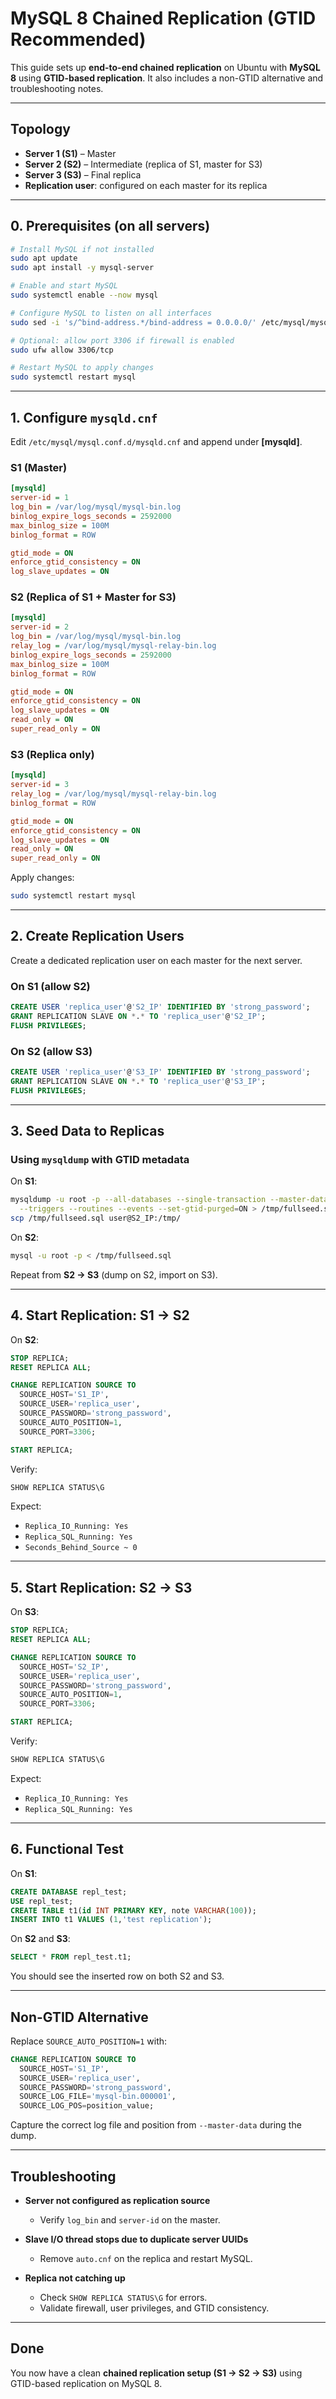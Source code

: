 # MySQL 8 Chained Replication (GTID Recommended)

This guide sets up **end-to-end chained replication** on Ubuntu with **MySQL 8** using **GTID-based replication**. It also includes a non-GTID alternative and troubleshooting notes.

---

## Topology

* **Server 1 (S1)** – Master
* **Server 2 (S2)** – Intermediate (replica of S1, master for S3)
* **Server 3 (S3)** – Final replica
* **Replication user**: configured on each master for its replica

---

## 0. Prerequisites (on all servers)

```bash
# Install MySQL if not installed
sudo apt update
sudo apt install -y mysql-server

# Enable and start MySQL
sudo systemctl enable --now mysql

# Configure MySQL to listen on all interfaces
sudo sed -i 's/^bind-address.*/bind-address = 0.0.0.0/' /etc/mysql/mysql.conf.d/mysqld.cnf

# Optional: allow port 3306 if firewall is enabled
sudo ufw allow 3306/tcp

# Restart MySQL to apply changes
sudo systemctl restart mysql
```

---

## 1. Configure `mysqld.cnf`

Edit `/etc/mysql/mysql.conf.d/mysqld.cnf` and append under **\[mysqld]**.

### S1 (Master)

```ini
[mysqld]
server-id = 1
log_bin = /var/log/mysql/mysql-bin.log
binlog_expire_logs_seconds = 2592000
max_binlog_size = 100M
binlog_format = ROW

gtid_mode = ON
enforce_gtid_consistency = ON
log_slave_updates = ON
```

### S2 (Replica of S1 + Master for S3)

```ini
[mysqld]
server-id = 2
log_bin = /var/log/mysql/mysql-bin.log
relay_log = /var/log/mysql/mysql-relay-bin.log
binlog_expire_logs_seconds = 2592000
max_binlog_size = 100M
binlog_format = ROW

gtid_mode = ON
enforce_gtid_consistency = ON
log_slave_updates = ON
read_only = ON
super_read_only = ON
```

### S3 (Replica only)

```ini
[mysqld]
server-id = 3
relay_log = /var/log/mysql/mysql-relay-bin.log
binlog_format = ROW

gtid_mode = ON
enforce_gtid_consistency = ON
log_slave_updates = ON
read_only = ON
super_read_only = ON
```

Apply changes:

```bash
sudo systemctl restart mysql
```

---

## 2. Create Replication Users

Create a dedicated replication user on each master for the next server.

### On S1 (allow S2)

```sql
CREATE USER 'replica_user'@'S2_IP' IDENTIFIED BY 'strong_password';
GRANT REPLICATION SLAVE ON *.* TO 'replica_user'@'S2_IP';
FLUSH PRIVILEGES;
```

### On S2 (allow S3)

```sql
CREATE USER 'replica_user'@'S3_IP' IDENTIFIED BY 'strong_password';
GRANT REPLICATION SLAVE ON *.* TO 'replica_user'@'S3_IP';
FLUSH PRIVILEGES;
```

---

## 3. Seed Data to Replicas

### Using `mysqldump` with GTID metadata

On **S1**:

```bash
mysqldump -u root -p --all-databases --single-transaction --master-data=2 \
  --triggers --routines --events --set-gtid-purged=ON > /tmp/fullseed.sql
scp /tmp/fullseed.sql user@S2_IP:/tmp/
```

On **S2**:

```bash
mysql -u root -p < /tmp/fullseed.sql
```

Repeat from **S2 → S3** (dump on S2, import on S3).

---

## 4. Start Replication: S1 → S2

On **S2**:

```sql
STOP REPLICA;
RESET REPLICA ALL;

CHANGE REPLICATION SOURCE TO
  SOURCE_HOST='S1_IP',
  SOURCE_USER='replica_user',
  SOURCE_PASSWORD='strong_password',
  SOURCE_AUTO_POSITION=1,
  SOURCE_PORT=3306;

START REPLICA;
```

Verify:

```sql
SHOW REPLICA STATUS\G
```

Expect:

* `Replica_IO_Running: Yes`
* `Replica_SQL_Running: Yes`
* `Seconds_Behind_Source ~ 0`

---

## 5. Start Replication: S2 → S3

On **S3**:

```sql
STOP REPLICA;
RESET REPLICA ALL;

CHANGE REPLICATION SOURCE TO
  SOURCE_HOST='S2_IP',
  SOURCE_USER='replica_user',
  SOURCE_PASSWORD='strong_password',
  SOURCE_AUTO_POSITION=1,
  SOURCE_PORT=3306;

START REPLICA;
```

Verify:

```sql
SHOW REPLICA STATUS\G
```

Expect:

* `Replica_IO_Running: Yes`
* `Replica_SQL_Running: Yes`

---

## 6. Functional Test

On **S1**:

```sql
CREATE DATABASE repl_test;
USE repl_test;
CREATE TABLE t1(id INT PRIMARY KEY, note VARCHAR(100));
INSERT INTO t1 VALUES (1,'test replication');
```

On **S2** and **S3**:

```sql
SELECT * FROM repl_test.t1;
```

You should see the inserted row on both S2 and S3.

---

## Non-GTID Alternative

Replace `SOURCE_AUTO_POSITION=1` with:

```sql
CHANGE REPLICATION SOURCE TO
  SOURCE_HOST='S1_IP',
  SOURCE_USER='replica_user',
  SOURCE_PASSWORD='strong_password',
  SOURCE_LOG_FILE='mysql-bin.000001',
  SOURCE_LOG_POS=position_value;
```

Capture the correct log file and position from `--master-data` during the dump.

---

## Troubleshooting

* **Server not configured as replication source**

  * Verify `log_bin` and `server-id` on the master.

* **Slave I/O thread stops due to duplicate server UUIDs**

  * Remove `auto.cnf` on the replica and restart MySQL.

* **Replica not catching up**

  * Check `SHOW REPLICA STATUS\G` for errors.
  * Validate firewall, user privileges, and GTID consistency.

---

## Done

You now have a clean **chained replication setup (S1 → S2 → S3)** using GTID-based replication on MySQL 8.
